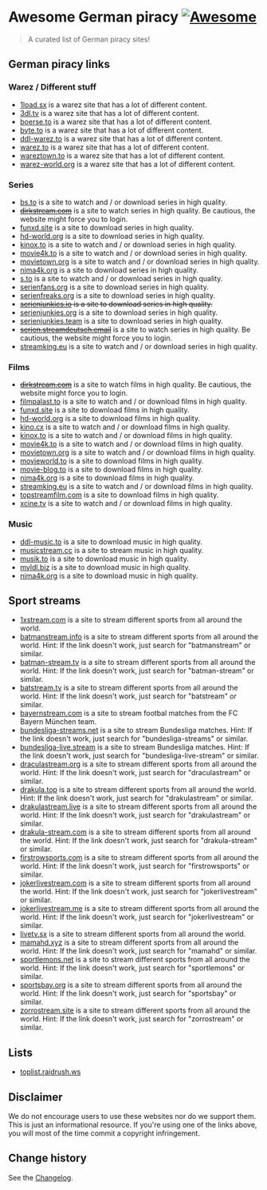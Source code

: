 # Awesome German piracy [![Awesome](https://awesome.re/badge.svg)](https://awesome.re)

> A curated list of German piracy sites!

## German piracy links

### Warez / Different stuff

* [1load.sx](http://1load.sx/) is a warez site that has a lot of different content.
* [3dl.tv](https://3dl.tv) is a warez site that has a lot of different content.
* [boerse.to](https://boerse.to) is a warez site that has a lot of different content.
* [byte.to](http://byte.to/) is a warez site that has a lot of different content.
* [ddl-warez.to](https://ddl-warez.to) is a warez site that has a lot of different content.
* [warez.to](https://warez.to/) is a warez site that has a lot of different content.
* [wareztown.to](https://wareztown.to/) is a warez site that has a lot of different content.
* [warez-world.org](https://warez-world.org/) is a warez site that has a lot of different content.

### Series

* [bs.to](https://bs.to) is a site to watch and / or download series in high quality.
* ~~[dirkstream.com](http://dirkstream.com)~~ is a site to watch series in high quality. Be cautious, the website might force you to login.
* [funxd.site](https://funxd.site/) is a site to download series in high quality.
* [hd-world.org](http://hd-world.org/) is a site to download series in high quality.
* [kinox.to](https://kinox.to) is a site to watch and / or download series in high quality.
* [movie4k.to](https://movie4k.to) is a site to watch and / or download series in high quality.
* [movietown.org](movietown.org) is a site to watch and / or download series in high quality.
* [nima4k.org](https://nima4k.org) is a site to download series in high quality.
* [s.to](https://s.to/) is a site to watch and / or download series in high quality.
* [serienfans.org](https://serienfans.org/) is a site to download series in high quality.
* [serienfreaks.org](https://serienfreaks.org/) is a site to download series in high quality.
* ~~[serienjunkies.io](Serienjunkies.io) is a site to download series in high quality.~~
* [serienjunkies.org](https://serienjunkies.org/) is a site to download series in high quality.
* [serienjunkies.team](https://serienjunkies.team/) is a site to download series in high quality.
* ~~[serien.streamdeutsch.email](https://serien.streamdeutsch.email)~~ is a site to watch series in high quality. Be cautious, the website might force you to login.
* [streamking.eu](https://streamking.eu/) is a site to watch and / or download series in high quality.

### Films

* ~~[dirkstream.com](http://dirkstream.com)~~ is a site to watch films in high quality. Be cautious, the website might force you to login.
* [filmpalast.to](https://filmpalast.to) is a site to watch and / or download films in high quality.
* [funxd.site](https://funxd.site/) is a site to download films in high quality.
* [hd-world.org](http://hd-world.org/) is a site to download films in high quality.
* [kino.cx](https://kino.cx/) is a site to watch and / or download films in high quality.
* [kinox.to](https://kinox.to) is a site to watch and / or download films in high quality.
* [movie4k.to](https://movie4k.to) is a site to watch and / or download films in high quality.
* [movietown.org](http://movietown.org) is a site to watch and / or download films in high quality.
* [movieworld.to](https://movieworld.to) is a site to download films in high quality.
* [movie-blog.to](https://movie-blog.to) is a site to download films in high quality.
* [nima4k.org](https://nima4k.org) is a site to download films in high quality.
* [streamking.eu](https://streamking.eu/) is a site to watch and / or download films in high quality.
* [topstreamfilm.com](https://topstreamfilm.com/) is a site to download films in high quality.
* [xcine.tv](https://xcine.tv/) is a site to watch and / or download films in high quality.

### Music

* [ddl-music.to](https://ddl-music.to) is a site to download music in high quality.
* [musicstream.cc](https://musicstream.cc/) is a site to stream music in high quality.
* [musik.to](https://musik.to/) is a site to download music in high quality.
* [myldl.biz](https://myldl.biz/) is a site to download music in high quality.
* [nima4k.org](https://nima4k.org) is a site to download music in high quality.

## Sport streams

* [1xstream.com](http://1xstream.com) is a site to stream different sports from all around the world.
* [batmanstream.info](http://www.batmanstream.info/) is a site to stream different sports from all around the world. Hint: If the link doesn't work, just search for "batmanstream" or similar.
* [batman-stream.tv](https://www.batman-stream.tv/) is a site to stream different sports from all around the world. Hint: If the link doesn't work, just search for "batman-stream" or similar.
* [batstream.tv](https://www.batstream.tv/) is a site to stream different sports from all around the world. Hint: If the link doesn't work, just search for "batstream" or similar.
* [bayernstream.com](http://bayernstream.com) is a site to stream footbal matches from the FC Bayern München team.
* [bundesliga-streams.net](https://bundesliga-streams.net) is a site to stream Bundesliga matches. Hint: If the link doesn't work, just search for "bundesliga-streams" or similar.
* [bundesliga-live.stream](https://bundesliga-live.stream) is a site to stream Bundesliga matches. Hint: If the link doesn't work, just search for "bundesliga-live-stream" or similar.
* [draculastream.org](http://draculastream.org) is a site to stream different sports from all around the world. Hint: If the link doesn't work, just search for "draculastream" or similar.
* [drakula.top](http://drakula.top) is a site to stream different sports from all around the world. Hint: If the link doesn't work, just search for "drakulastream" or similar.
* [drakulastream.live](https://www.drakulastream.live/) is a site to stream different sports from all around the world. Hint: If the link doesn't work, just search for "drakulastream" or similar.
* [drakula-stream.com](https://drakula-stream.com/) is a site to stream different sports from all around the world. Hint: If the link doesn't work, just search for "drakula-stream" or similar.
* [firstrowsports.com](http://firstrowsportes.com/) is a site to stream different sports from all around the world. Hint: If the link doesn't work, just search for "firstrowsports" or similar.
* [jokerlivestream.com](http://jokerlivestream.com) is a site to stream different sports from all around the world. Hint: If the link doesn't work, just search for "jokerlivestream" or similar.
* [jokerlivestream.me](https://jokerlivestream.me/) is a site to stream different sports from all around the world. Hint: If the link doesn't work, just search for "jokerlivestream" or similar.
* [livetv.sx](http://livetv.sx) is a site to stream different sports from all around the world.
* [mamahd.xyz](http://www.mamahd.xyz/) is a site to stream different sports from all around the world. Hint: If the link doesn't work, just search for "mamahd" or similar.
* [sportlemons.net](http://sportlemons.net) is a site to stream different sports from all around the world. Hint: If the link doesn't work, just search for "sportlemons" or similar.
* [sportsbay.org](https://sportsbay.org) is a site to stream different sports from all around the world. Hint: If the link doesn't work, just search for "sportsbay" or similar.
* [zorrostream.site](http://www.zorrostream.site/) is a site to stream different sports from all around the world. Hint: If the link doesn't work, just search for "zorrostream" or similar.

## Lists

* [toplist.raidrush.ws](https://toplist.raidrush.ws/)

## Disclaimer

We do not encourage users to use these websites nor do we support them. This is just an informational resource. If you're using one of the links above, you will most of the time commit a copyright infringement.

Change history
--------------

See the [Changelog](https://github.com/SeppPenner/awesome-german-privacy/blob/master/Changelog.md).